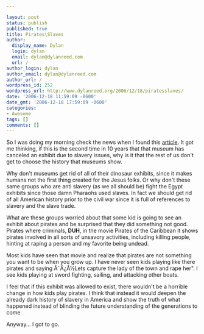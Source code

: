 ```yaml
---

layout: post
status: publish
published: true
title: Pirates\Slaves
author:
  display_name: Dylan
  login: dylan
  email: dylan@dylanreed.com
  url: /
author_login: dylan
author_email: dylan@dylanreed.com
author_url: /
wordpress_id: 252
wordpress_url: http://www.dylanreed.org/2006/12/18/piratesslaves/
date: '2006-12-18 11:59:09 -0600'
date_gmt: '2006-12-18 17:59:09 -0600'
categories:
- Awesome
tags: []
comments: []
---
```


So I was doing my morning check the news when I found this [article][1]. It got me thinking, if this is the second time in 10 years that that museum has canceled an exhibit due to slavery issues, why is it that the rest of us don't get to choose the history that museums show.

   [1]: http://www.npr.org/templates/story/story.php?storyId=6640303

Why don't museums get rid of all of their dinosaur exhibits, since it makes humans not the first thing created for the Jesus folks. Or why don't these same groups who are anti slavery (as we all should be) fight the Egypt exhibits since those damn Pharaohs used slaves. In fact we should get rid of all American history prior to the civil war since it is full of references to slavery and the slave trade.

What are these groups worried about that some kid is going to see an exhibit about pirates and be surprised that they did something not good. Pirates where criminals, **DUH**, in the movie Pirates of the Caribbean it shows pirates involved in all sorts of unsavory activities, including killing people, hinting at raping a person and my favorite being undead.

Most kids have seen that movie and realize that pirates are not something you want to be when you grow up. I have never seen kids playing like there pirates and saying Ã¯Â¿Â½Lets capture the lady of the town and rape her". I see kids playing at sword fighting, sailing, and attacking other boats.

I feel that if this exhibit was allowed to exist, there wouldn't be a horrible change in how kids play pirates. I think that instead it would deepen the already dark history of slavery in America and show the truth of what happened instead of blinding the future understanding of the generations to come

Anyway... I got to go.
